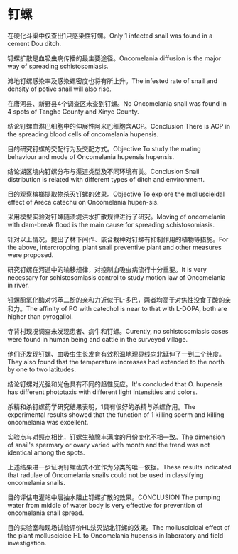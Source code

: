 # 钉螺

<p><span class="chinese">在硬化斗渠中仅查出1只感染性钉螺。</span><span class="english">Only 1 infected snail was found in a cement Dou ditch.</span></p>

<p><span class="chinese">钉螺扩散是血吸虫病传播的最主要途径。</span><span class="english">Oncomelania diffusion is the major way of spreading schistosomiasis.</span></p>

<p><span class="chinese">滩地钉螺感染率及感染螺密度也将有所上升。</span><span class="english">The infested rate of snail and density of potive snail will also rise.</span></p>

<p><span class="chinese">在唐河县、新野县4个调查区未查到钉螺。</span><span class="english">No Oncomelania snail was found in 4 spots of Tanghe County and Xinye County.</span></p>

<p><span class="chinese">结论钉螺血淋巴细胞中的伸展性阿米巴细胞含ACP。</span><span class="english">Conclusion There is ACP in the spreading blood cells of oncomelania hupensis.</span></p>

<p><span class="chinese">目的研究钉螺的交配行为及交配方式。</span><span class="english">Objective To study the mating behaviour and mode of Oncomelania hupensis hupensis.</span></p>

<p><span class="chinese">结论湖区垸内钉螺分布与渠道类型及不同环境有关。</span><span class="english">Conclusion Snail distribution is related with different types of ditch and environment.</span></p>

<p><span class="chinese">目的观察槟榔提取物杀灭钉螺的效果。</span><span class="english">Objective To explore the molluscieidal effect of Areca catechu on Oncomelania hupen-sis.</span></p>

<p><span class="chinese">采用模型实验对钉螺随溃堤洪水扩散规律进行了研究。</span><span class="english">Moving of oncomelania with dam-break flood is the main cause for spreading schistosomiasis.</span></p>

<p><span class="chinese">针对以上情况，提出了林下间作、嵌合栽种对钉螺有抑制作用的植物等措施。</span><span class="english">For the above, intercropping, plant snail preventive plant and other measures were proposed.</span></p>

<p><span class="chinese">研究钉螺在河道中的输移规律，对控制血吸虫病流行十分重要。</span><span class="english">It is very necessary for schistosomiasis control to study motion law of Oncomelania in river.</span></p>

<p><span class="chinese">钉螺酚氧化酶对邻苯二酚的亲和力近似于L-多巴，两者均高于对焦性没食子酸的亲和力。</span><span class="english">The affinity of PO with catechol is near to that with L-DOPA, both are higher than pyrogallol.</span></p>

<p><span class="chinese">寺背村现况调查未发现患者、病牛和钉螺。</span><span class="english">Curently, no schistosomiasis cases were found in human being and cattle in the surveyed village.</span></p>

<p><span class="chinese">他们还发现钉螺、血吸虫生长发育有效积温地理界线向北延伸了一到二个纬度。</span><span class="english">They also found that the temperature increases had extended to the north by one to two latitudes.</span></p>

<p><span class="chinese">结论钉螺对光强和光色具有不同的趋性反应。</span><span class="english">It's concluded that O. hupensis has different phototaxis with different light intensities and colors.</span></p>

<p><span class="chinese">杀精和杀钉螺药学研究结果表明，1具有很好的杀精与杀螺作用。</span><span class="english">The experimental results showed that the function of 1 killing sperm and killing oncomelania was excellent.</span></p>

<p><span class="chinese">实验点与对照点相比，钉螺生殖腺丰满度的月份变化不相一致。</span><span class="english">The dimension of snail's spermary or ovary varied with month and the trend was not identical among the spots.</span></p>

<p><span class="chinese">上述结果进一步证明钉螺齿式不宜作为分类的唯一依据。</span><span class="english">These results indicated that radulae of Oncomelania snails could not be used in classifying oncomelania snails.</span></p>

<p><span class="chinese">目的评估电灌站中层抽水阻止钉螺扩散的效果。</span><span class="english">CONCLUSION The pumping water from middle of water body is very effective for prevention of oncomelania snail spread.</span></p>

<p><span class="chinese">目的实验室和现场试验评价HL杀灭湖北钉螺的效果。</span><span class="english">The molluscicidal effect of the plant molluscicide HL to Oncomelania hupensis in laboratory and field investigation.</span></p>

